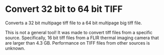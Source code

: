 # Convert 32 bit to 64 bit TIFF

Converts a 32 bit multipage tiff file to a 64 bit multipage big tiff file.

This is not a general tool! It was made to convert tiff files from a specific source. 
Specifically, 16 bit tiff files from a FLIR thermal imaging camera that are larger than 4.3 GB.
Performance on TIFF files from other sources is unknown. 


